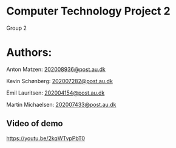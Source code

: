 # Computer Technology Project 2
Group 2

# Authors:
Anton Matzen: 202008936@post.au.dk

Kevin Schønberg: 202007282@post.au.dk

Emil Lauritsen: 202004154@post.au.dk

Martin Michaelsen: 202007433@post.au.dk


## Video of demo
https://youtu.be/2kqWTvpPbT0
